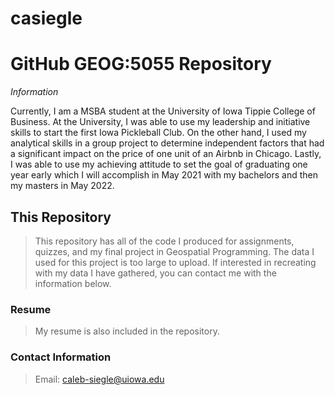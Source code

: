 # casiegle

# **GitHub GEOG:5055 Repository**
*Information*

Currently, I am a MSBA student at the University of Iowa Tippie College of Business. At the University, I was able to use my leadership and initiative skills to start the first Iowa Pickleball Club. On the other hand, I used my analytical skills in a group project to determine independent factors that had a significant impact on the price of one unit of an Airbnb in Chicago. Lastly, I was able to use my achieving attitude to set the goal of graduating one year early which I will accomplish in May 2021 with my bachelors and then my masters in May 2022. 

## This Repository 
> This repository has all of the code I produced for assignments, quizzes, and my final project in Geospatial Programming. The data I used for this project is too large to upload. If interested in recreating with my data I have gathered, you can contact me with the information below. 

### Resume
> My resume is also included in the repository. 

### Contact Information
> Email: caleb-siegle@uiowa.edu
